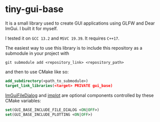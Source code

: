 # tiny-gui-base

It is a small library used to create GUI applications using GLFW and Dear ImGui. I built it for myself.

I tested it on `GCC 13.2` and `MSVC 19.39`. It requires `C++17`.

The easiest way to use this library is to include this repository as a submodule in your project with

```text
git submodule add <repository_link> <repository_path>
```

and then to use CMake like so:

```cmake
add_subdirectory(<path_to_submodule>)
target_link_libraries(<target> PRIVATE gui_base)
```

[ImGuiFileDialog](https://github.com/aiekick/ImGuiFileDialog) and [implot](https://github.com/epezent/implot)
are optional components controlled by these CMake variables:

```cmake
set(GUI_BASE_INCLUDE_FILE_DIALOG <ON|OFF>)
set(GUI_BASE_INCLUDE_PLOTTING <ON|OFF>)
```
